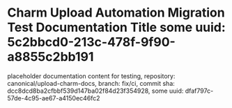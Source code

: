 # Charm Upload Automation Migration Test Documentation Title some uuid: 5c2bbcd0-213c-478f-9f90-a8855c2bb191
 placeholder documentation content for testing,  repository: canonical/upload-charm-docs,  branch: fix/ci,  commit sha: dcc8dcd8ba2cfbbf539d147ba02f84d23f354928,  some uuid: dfaf797c-57de-4c95-ae67-a4150ec46fc2